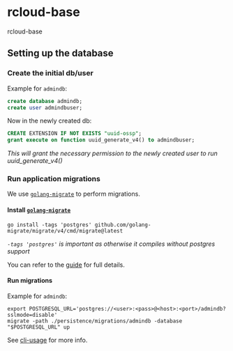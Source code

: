 # rcloud-base
rcloud-base

## Setting up the database

### Create the initial db/user

Example for `admindb`:

``` sql
create database admindb;
create user admindbuser;
```

Now in the newly created db:

``` sql
CREATE EXTENSION IF NOT EXISTS "uuid-ossp";
grant execute on function uuid_generate_v4() to admindbuser;
```

*This will grant the necessary permission to the newly created user to run uuid_generate_v4()*

### Run application migrations

We use [`golang-migrate`](https://github.com/golang-migrate/migrate) to perform migrations.

#### Install [`golang-migrate`](https://github.com/golang-migrate/migrate)

``` shell
go install -tags 'postgres' github.com/golang-migrate/migrate/v4/cmd/migrate@latest
```

*`-tags 'postgres'` is important as otherwise it compiles without postgres support*

You can refer to the [guide](https://github.com/golang-migrate/migrate/tree/master/cmd/migrate) for full details.

#### Run migrations

Example for `admindb`:

``` shell
export POSTGRESQL_URL='postgres://<user>:<pass>@<host>:<port>/admindb?sslmode=disable'
migrate -path ./persistence/migrations/admindb -database "$POSTGRESQL_URL" up
```

See [cli-usage](https://github.com/golang-migrate/migrate#cli-usage) for more info.
